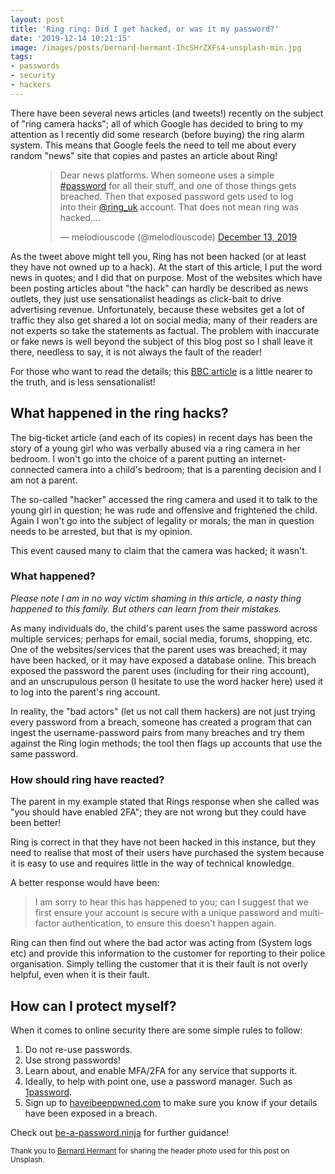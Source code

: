 ```yaml
---
layout: post
title: 'Ring ring: Did I get hacked, or was it my password?'
date: '2019-12-14 10:21:15'
image: /images/posts/bernard-hermant-IhcSHrZXFs4-unsplash-min.jpg
tags:
- passwords
- security
- hackers
---
```


There have been several news articles (and tweets!) recently on the subject of "ring camera hacks"; all of which Google has decided to bring to my attention as I recently did some research (before buying) the ring alarm system. This means that Google feels the need to tell me about every random "news" site that copies and pastes an article about Ring!

<figure class="kg-card kg-embed-card"><blockquote class="twitter-tweet">
<p lang="en" dir="ltr">Dear news platforms. When someone uses a simple <a href="https://twitter.com/hashtag/password?src=hash&amp;ref_src=twsrc%5Etfw">#password</a> for all their stuff, and one of those things gets breached. Then that exposed password gets used to log into their <a href="https://twitter.com/ring_uk?ref_src=twsrc%5Etfw">@ring_uk</a> account. That does not mean ring was hacked....</p>— melodiouscode (@melodiouscode) <a href="https://twitter.com/melodiouscode/status/1205412757190926337?ref_src=twsrc%5Etfw">December 13, 2019</a>
</blockquote>
<script async src="https://platform.twitter.com/widgets.js" charset="utf-8"></script>
</figure>

As the tweet above might tell you, Ring has not been hacked (or at least they have not owned up to a hack). At the start of this article, I put the word news in quotes; and I did that on purpose. Most of the websites which have been posting articles about "the hack" can hardly be described as news outlets, they just use sensationalist headings as click-bait to drive advertising revenue. Unfortunately, because these websites get a lot of traffic they also get shared a lot on social media; many of their readers are not experts so take the statements as factual. The problem with inaccurate or fake news is well beyond the subject of this blog post so I shall leave it there, needless to say, it is not always the fault of the reader!

For those who want to read the details; this [BBC article](https://www.bbc.co.uk/news/technology-50760103) is a little nearer to the truth, and is less sensationalist!

## What happened in the ring hacks?

The big-ticket article (and each of its copies) in recent days has been the story of a young girl who was verbally abused via a ring camera in her bedroom. I won't go into the choice of a parent putting an internet-connected camera into a child's bedroom; that is a parenting decision and I am not a parent.

The so-called "hacker" accessed the ring camera and used it to talk to the young girl in question; he was rude and offensive and frightened the child. Again I won't go into the subject of legality or morals; the man in question needs to be arrested, but that is my opinion.

This event caused many to claim that the camera was hacked; it wasn't.

### What happened?

_Please note I am in no way victim shaming in this article, a nasty thing happened to this family. But others can learn from their mistakes._

As many individuals do, the child's parent uses the same password across multiple services; perhaps for email, social media, forums, shopping, etc. One of the websites/services that the parent uses was breached; it may have been hacked, or it may have exposed a database online. This breach exposed the password the parent uses (including for their ring account), and an unscrupulous person (I hesitate to use the word hacker here) used it to log into the parent's ring account.

In reality, the "bad actors" (let us not call them hackers) are not just trying every password from a breach, someone has created a program that can ingest the username-password pairs from many breaches and try them against the Ring login methods; the tool then flags up accounts that use the same password.

### How should ring have reacted?

The parent in my example stated that Rings response when she called was "you should have enabled 2FA"; they are not wrong but they could have been better!

Ring is correct in that they have not been hacked in this instance, but they need to realise that most of their users have purchased the system because it is easy to use and requires little in the way of technical knowledge.

A better response would have been:

> I am sorry to hear this has happened to you; can I suggest that we first ensure your account is secure with a unique password and multi-factor authentication, to ensure this doesn't happen again.

Ring can then find out where the bad actor was acting from (System logs etc) and provide this information to the customer for reporting to their police organisation. Simply telling the customer that it is their fault is not overly helpful, even when it is their fault.

## How can I protect myself?

When it comes to online security there are some simple rules to follow:

1. Do not re-use passwords.
2. Use strong passwords!
3. Learn about, and enable MFA/2FA for any service that supports it.
4. Ideally, to help with point one, use a password manager. Such as [1password](https://1password.com/).
5. Sign up to [haveibeenpwned.com](https://haveibeenpwned.com/) to make sure you know if your details have been exposed in a breach.

Check out [be-a-password.ninja](https://be-a-password.ninja/) for further guidance!

<!--kg-card-begin: html--><small>Thank you to <a href="https://unsplash.com/@bernardhermant?utm_source=unsplash&amp;utm_medium=referral&amp;utm_content=creditCopyText" target="_blank">Bernard Hermant</a> for sharing the header photo used for this post on Unsplash.</small><!--kg-card-end: html-->